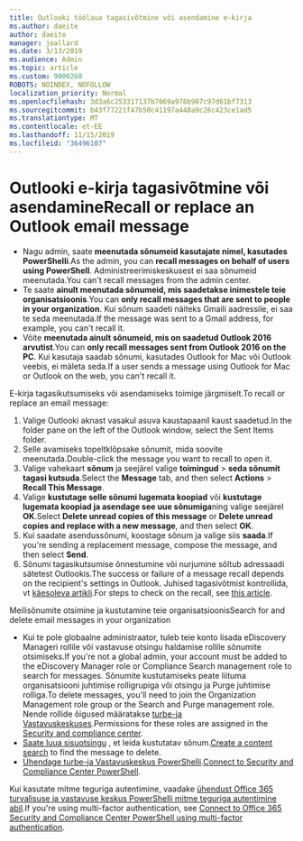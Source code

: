 ```yaml
---
title: Outlooki töölaua tagasivõtmine või asendamine e-kirja
ms.author: daeite
author: daeite
manager: joallard
ms.date: 3/13/2019
ms.audience: Admin
ms.topic: article
ms.custom: 9000260
ROBOTS: NOINDEX, NOFOLLOW
localization_priority: Normal
ms.openlocfilehash: 3d3a6c253317137b7069a978b907c97d61bf7313
ms.sourcegitcommit: b43f77221f47b50c41197a448a9c26c423ce1ad5
ms.translationtype: MT
ms.contentlocale: et-EE
ms.lasthandoff: 11/15/2019
ms.locfileid: "36496107"
---
```

# <a name="recall-or-replace-an-outlook-email-message"></a><span data-ttu-id="865e6-102">Outlooki e-kirja tagasivõtmine või asendamine</span><span class="sxs-lookup"><span data-stu-id="865e6-102">Recall or replace an Outlook email message</span></span>

- <span data-ttu-id="865e6-103">Nagu admin, saate **meenutada sõnumeid kasutajate nimel, kasutades PowerShelli**.</span><span class="sxs-lookup"><span data-stu-id="865e6-103">As the admin, you can **recall messages on behalf of users using PowerShell**.</span></span> <span data-ttu-id="865e6-104">Administreerimiskeskusest ei saa sõnumeid meenutada.</span><span class="sxs-lookup"><span data-stu-id="865e6-104">You can't recall messages from the admin center.</span></span>
- <span data-ttu-id="865e6-105">Te saate **ainult meenutada sõnumeid, mis saadetakse inimestele teie organisatsioonis**.</span><span class="sxs-lookup"><span data-stu-id="865e6-105">You can **only recall messages that are sent to people in your organization**.</span></span> <span data-ttu-id="865e6-106">Kui sõnum saadeti näiteks Gmaili aadressile, ei saa te seda meenutada.</span><span class="sxs-lookup"><span data-stu-id="865e6-106">If the message was sent to a Gmail address, for example, you can't recall it.</span></span>
- <span data-ttu-id="865e6-107">Võite **meenutada ainult sõnumeid, mis on saadetud Outlook 2016 arvutist**.</span><span class="sxs-lookup"><span data-stu-id="865e6-107">You can **only recall messages sent from Outlook 2016 on the PC**.</span></span> <span data-ttu-id="865e6-108">Kui kasutaja saadab sõnumi, kasutades Outlook for Mac või Outlook veebis, ei mäleta seda.</span><span class="sxs-lookup"><span data-stu-id="865e6-108">If a user sends a message using Outlook for Mac or Outlook on the web, you can't recall it.</span></span>

<span data-ttu-id="865e6-109">E-kirja tagasikutsumiseks või asendamiseks toimige järgmiselt.</span><span class="sxs-lookup"><span data-stu-id="865e6-109">To recall or replace an email message:</span></span>

1. <span data-ttu-id="865e6-110">Valige Outlooki aknast vasakul asuva kaustapaanil kaust saadetud.</span><span class="sxs-lookup"><span data-stu-id="865e6-110">In the folder pane on the left of the Outlook window, select the Sent Items folder.</span></span>
1. <span data-ttu-id="865e6-111">Selle avamiseks topeltklõpsake sõnumit, mida soovite meenutada.</span><span class="sxs-lookup"><span data-stu-id="865e6-111">Double-click the message you want to recall to open it.</span></span>
1. <span data-ttu-id="865e6-112">Valige vahekaart **sõnum** ja seejärel valige **toimingud** > **seda sõnumit tagasi kutsuda**.</span><span class="sxs-lookup"><span data-stu-id="865e6-112">Select the **Message** tab, and then select **Actions** > **Recall This Message**.</span></span>
1. <span data-ttu-id="865e6-113">Valige **kustutage selle sõnumi lugemata koopiad** või **kustutage lugemata koopiad ja asendage see uue sõnumiga**ning valige seejärel **OK**.</span><span class="sxs-lookup"><span data-stu-id="865e6-113">Select **Delete unread copies of this message** or **Delete unread copies and replace with a new message**, and then select **OK**.</span></span>
1. <span data-ttu-id="865e6-114">Kui saadate asendussõnumi, koostage sõnum ja valige siis **saada**.</span><span class="sxs-lookup"><span data-stu-id="865e6-114">If you're sending a replacement message, compose the message, and then select **Send**.</span></span>
1. <span data-ttu-id="865e6-115">Sõnumi tagasikutsumise õnnestumine või nurjumine sõltub adressaadi sätetest Outlookis.</span><span class="sxs-lookup"><span data-stu-id="865e6-115">The success or failure of a message recall depends on the recipient's settings in Outlook.</span></span> <span data-ttu-id="865e6-116">Juhised tagasivõtmist kontrollida, vt [käesoleva artikli](https://support.office.com/article/35027f88-d655-4554-b4f8-6c0729a723a0).</span><span class="sxs-lookup"><span data-stu-id="865e6-116">For steps to check on the recall, see [this article](https://support.office.com/article/35027f88-d655-4554-b4f8-6c0729a723a0).</span></span>

<span data-ttu-id="865e6-117">Meilisõnumite otsimine ja kustutamine teie organisatsioonis</span><span class="sxs-lookup"><span data-stu-id="865e6-117">Search for and delete email messages in your organization</span></span>

- <span data-ttu-id="865e6-118">Kui te pole globaalne administraator, tuleb teie konto lisada eDiscovery Manageri rollile või vastavuse otsingu haldamise rollile sõnumite otsimiseks.</span><span class="sxs-lookup"><span data-stu-id="865e6-118">If you're not a global admin, your account must be added to the eDiscovery Manager role or Compliance Search management role to search for messages.</span></span> <span data-ttu-id="865e6-119">Sõnumite kustutamiseks peate liituma organisatsiooni juhtimise rolligrupiga või otsingu ja Purge juhtimise rolliga.</span><span class="sxs-lookup"><span data-stu-id="865e6-119">To delete messages, you'll need to join the Organization Management role group or the Search and Purge management role.</span></span> <span data-ttu-id="865e6-120">Nende rollide õigused määratakse [turbe-ja Vastavuskeskuses](https://go.microsoft.com/fwlink/?linkid=2083731).</span><span class="sxs-lookup"><span data-stu-id="865e6-120">Permissions for these roles are assigned in the [Security and compliance center](https://go.microsoft.com/fwlink/?linkid=2083731).</span></span>
- <span data-ttu-id="865e6-121">[Saate luua sisuotsingu](https://docs.microsoft.com/office365/securitycompliance/content-search) , et leida kustutatav sõnum.</span><span class="sxs-lookup"><span data-stu-id="865e6-121">[Create a content search](https://docs.microsoft.com/office365/securitycompliance/content-search) to find the message to delete.</span></span>
- <span data-ttu-id="865e6-122">[Ühendage turbe-ja Vastavuskeskus PowerShelli](https://docs.microsoft.com/powershell/exchange/office-365-scc/connect-to-scc-powershell/connect-to-scc-powershell?view=exchange-ps).</span><span class="sxs-lookup"><span data-stu-id="865e6-122">[Connect to Security and Compliance Center PowerShell](https://docs.microsoft.com/powershell/exchange/office-365-scc/connect-to-scc-powershell/connect-to-scc-powershell?view=exchange-ps).</span></span>

<span data-ttu-id="865e6-123">Kui kasutate mitme teguriga autentimine, vaadake [ühendust Office 365 turvalisuse ja vastavuse keskus PowerShelli mitme teguriga autentimine abil](https://docs.microsoft.com/powershell/exchange/office-365-scc/connect-to-scc-powershell/mfa-connect-to-scc-powershell?view=exchange-ps).</span><span class="sxs-lookup"><span data-stu-id="865e6-123">If you're using multi-factor authentication, see [Connect to Office 365 Security and Compliance Center PowerShell using multi-factor authentication](https://docs.microsoft.com/powershell/exchange/office-365-scc/connect-to-scc-powershell/mfa-connect-to-scc-powershell?view=exchange-ps).</span></span>